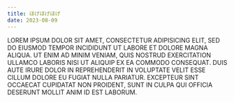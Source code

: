 ```yaml
---
title: ほげほげほげ
date: 2023-08-09
---
```


LOREM IPSUM DOLOR SIT AMET, CONSECTETUR ADIPISICING ELIT, SED DO EIUSMOD TEMPOR INCIDIDUNT UT LABORE ET DOLORE MAGNA ALIQUA. UT ENIM AD MINIM VENIAM, QUIS NOSTRUD EXERCITATION ULLAMCO LABORIS NISI UT ALIQUIP EX EA COMMODO CONSEQUAT. DUIS AUTE IRURE DOLOR IN REPREHENDERIT IN VOLUPTATE VELIT ESSE CILLUM DOLORE EU FUGIAT NULLA PARIATUR. EXCEPTEUR SINT OCCAECAT CUPIDATAT NON PROIDENT, SUNT IN CULPA QUI OFFICIA DESERUNT MOLLIT ANIM ID EST LABORUM.
